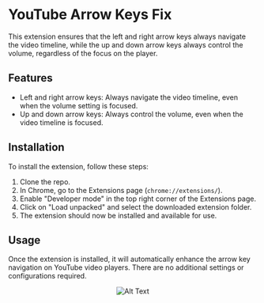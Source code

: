 # YouTube Arrow Keys Fix

This extension ensures that the left and right arrow keys always navigate the video timeline, while the up and down arrow keys always control the volume, regardless of the focus on the player.

## Features

-   Left and right arrow keys: Always navigate the video timeline, even when the volume setting is focused.
-   Up and down arrow keys: Always control the volume, even when the video timeline is focused.

## Installation

To install the extension, follow these steps:

1. Clone the repo.
2. In Chrome, go to the Extensions page (`chrome://extensions/`).
3. Enable "Developer mode" in the top right corner of the Extensions page.
4. Click on "Load unpacked" and select the downloaded extension folder.
5. The extension should now be installed and available for use.

## Usage

Once the extension is installed, it will automatically enhance the arrow key navigation on YouTube video players. There are no additional settings or configurations required.

<p align="center">
  <img src="https://raw.githubusercontent.com/jparramore/youtube-arrow-keys-fix/main/icons/icon128.png" alt="Alt Text">
</p>
